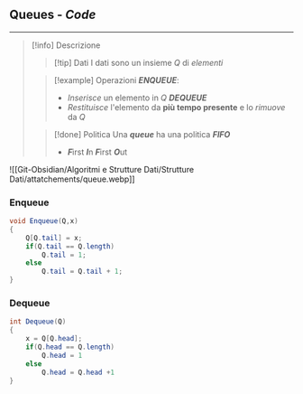 ## Queues - *Code*
---
>[!info] Descrizione
>>[!tip] Dati
>>I dati sono un insieme $Q$ di *elementi*
>
>>[!example] Operazioni
>>***ENQUEUE***:
>>- *Inserisce* un elemento in $Q$
>>***DEQUEUE***
>>- *Restituisce* l'elemento da **più tempo presente** e lo *rimuove* da $Q$
>
>>[!done] Politica
>>Una ***queue*** ha una politica ***FIFO***
>>- ***F***irst ***I***n ***F***irst ***O***ut

![[Git-Obsidian/Algoritmi e Strutture Dati/Strutture Dati/attatchements/queue.webp]]

### Enqueue

```Java
void Enqueue(Q,x)
{
	Q[Q.tail] = x;
	if(Q.tail == Q.length)
		Q.tail = 1;
	else
		Q.tail = Q.tail + 1;
}
```

### Dequeue

```Java
int Dequeue(Q)
{
	x = Q[Q.head];
	if(Q.head == Q.length)
		Q.head = 1
	else
		Q.head = Q.head +1
}
```